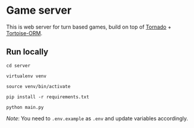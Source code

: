 # Game server

This is web server for turn based games, build on top of [Tornado](https://github.com/tornadoweb/tornado) + [Tortoise-ORM](https://github.com/tortoise/tortoise-orm).

## Run locally

```
cd server

virtualenv venv

source venv/bin/activate

pip install -r requirements.txt

python main.py
```

*Note*: You need to `.env.example` as `.env` and update variables accordingly.
